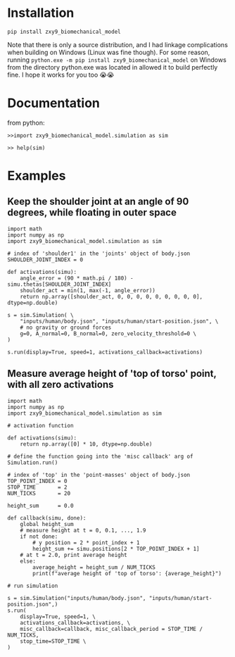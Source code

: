 # Installation
`pip install zxy9_biomechanical_model`

Note that there is only a source distribution, and I had linkage complications when building on Windows (Linux was fine though). For some reason, running `python.exe -m pip install zxy9_biomechanical_model` on Windows from the directory python.exe was located in allowed it to build perfectly fine. I hope it works for you too 😭😭

# Documentation

from python:

`>>import zxy9_biomechanical_model.simulation as sim`

`>> help(sim)`

# Examples

## Keep the shoulder joint at an angle of 90 degrees, while floating in outer space

    import math
    import numpy as np
    import zxy9_biomechanical_model.simulation as sim

    # index of 'shoulder1' in the 'joints' object of body.json
    SHOULDER_JOINT_INDEX = 0
    
    def activations(simu):
        angle_error = (90 * math.pi / 180) - simu.thetas[SHOULDER_JOINT_INDEX]
        shoulder_act = min(1, max(-1, angle_error))
        return np.array([shoulder_act, 0, 0, 0, 0, 0, 0, 0, 0, 0], dtype=np.double)
    
    s = sim.Simulation( \
    	"inputs/human/body.json", "inputs/human/start-position.json", \
    	# no gravity or ground forces
    	g=0, A_normal=0, B_normal=0, zero_velocity_threshold=0 \
    )
    
    s.run(display=True, speed=1, activations_callback=activations)

## Measure average height of 'top of torso' point, with all zero activations

    import math
    import numpy as np
    import zxy9_biomechanical_model.simulation as sim
    
    # activation function
    
    def activations(simu):
        return np.array([0] * 10, dtype=np.double)
    
    # define the function going into the 'misc callback' arg of Simulation.run()

    # index of 'top' in the 'point-masses' object of body.json
    TOP_POINT_INDEX = 0
    STOP_TIME       = 2
    NUM_TICKS       = 20
    
    height_sum      = 0.0
    
    def callback(simu, done):
        global height_sum
        # measure height at t = 0, 0.1, ..., 1.9
        if not done:
            # y position = 2 * point_index + 1
            height_sum += simu.positions[2 * TOP_POINT_INDEX + 1]
        # at t = 2.0, print average height
        else:
            average_height = height_sum / NUM_TICKS
            print(f"average height of 'top of torso': {average_height}")
    
    # run simulation
    
    s = sim.Simulation("inputs/human/body.json", "inputs/human/start-position.json",)
    s.run(
        display=True, speed=1, \
        activations_callback=activations, \
        misc_callback=callback, misc_callback_period = STOP_TIME / NUM_TICKS,
        stop_time=STOP_TIME \
    )
